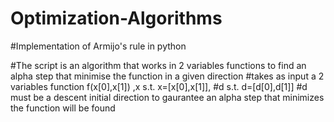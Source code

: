 # Optimization-Algorithms

#Implementation of Armijo's rule in python

#The script is an algorithm that works in 2 variables functions to find an alpha step that minimise the function in a given direction
#takes as input a 2 variables function f(x[0],x[1]) ,x s.t. x=[x[0],x[1]], 
#d s.t. d=[d[0],d[1]]
#d must be a descent initial direction to gaurantee an alpha step that minimizes the function will be found
